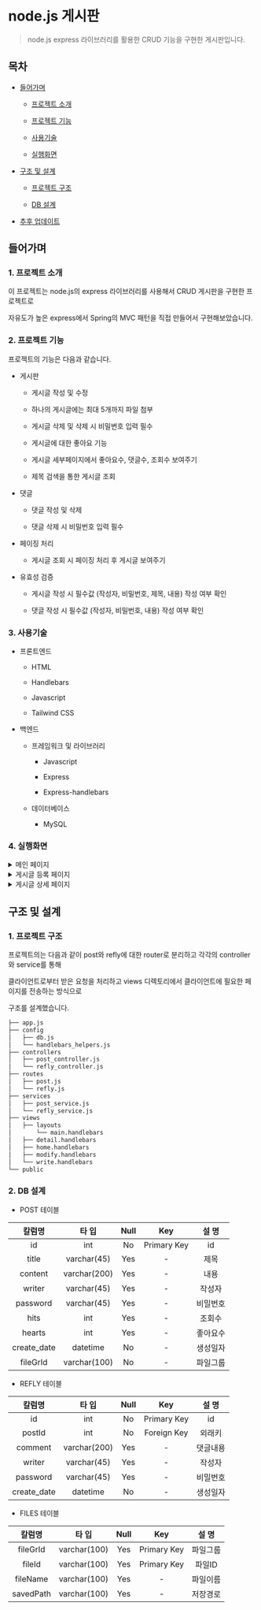 # node.js 게시판

> node.js express 라이브러리를 활용한 CRUD 기능을 구현한 게시판입니다.

## 목차

- [들어가며](#들어가며)

  - [프로젝트 소개](#1-프로젝트-소개)

  - [프로젝트 기능](#2-프로젝트-기능)

  - [사용기술](#3-사용기술)
  - [실행화면](#4-실행화면)

- [구조 및 설계](#구조-및-설계)

  - [프로젝트 구조](#1-프로젝트-구조)

  - [DB 설계](#2-db-설계)

- [추후 업데이트](#추후-업데이트)

## 들어가며

### 1. 프로젝트 소개

이 프로젝트는 node.js의 express 라이브러리를 사용해서 CRUD 게시판을 구현한 프로젝트로

자유도가 높은 express에서 Spring의 MVC 패턴을 직접 만들어서 구현해보았습니다.

### 2. 프로젝트 기능

프로젝트의 기능은 다음과 같습니다.

- 게시판

  - 게시글 작성 및 수정

  - 하나의 게시글에는 최대 5개까지 파일 첨부

  - 게시글 삭제 및 삭제 시 비밀번호 입력 필수

  - 게시글에 대한 좋아요 기능

  - 게시글 세부페이지에서 좋아요수, 댓글수, 조회수 보여주기

  - 제목 검색을 통한 게시글 조회

- 댓글

  - 댓글 작성 및 삭제

  - 댓글 삭제 시 비밀번호 입력 필수

- 페이징 처리

  - 게시글 조회 시 페이징 처리 후 게시글 보여주기

- 유효성 검증

  - 게시글 작성 시 필수값 (작성자, 비밀번호, 제목, 내용) 작성 여부 확인

  - 댓글 작성 시 필수값 (작성자, 비밀번호, 내용) 작성 여부 확인

### 3. 사용기술

- 프론트엔드

  - HTML

  - Handlebars

  - Javascript

  - Tailwind CSS

- 백엔드

  - 프레임워크 및 라이브러리

    - Javascript

    - Express

    - Express-handlebars

  - 데이터베이스

    - MySQL

### 4. 실행화면

<details>
<summary>메인 페이지</summary>

![image](https://github.com/jeehwan-lee/springboot-crud-board/assets/26796099/98b6351b-80aa-4559-99c7-36a854776977)

</details>

<details>
<summary>게시글 등록 페이지</summary>

![image](https://github.com/jeehwan-lee/node_crud_1/assets/26796099/447e5b27-6559-40f1-afa7-0dfc7399fa5b)

</details>

<details>
<summary>게시글 상세 페이지</summary>

![image](https://github.com/jeehwan-lee/springboot-crud-board/assets/26796099/4c5b4a10-bc68-4494-be34-e061d132f191)

</details>

## 구조 및 설계

### 1. 프로젝트 구조

프로젝트의는 다음과 같이 post와 refly에 대한 router로 분리하고 각각의 controller와 service를 통해

클라이언트로부터 받은 요청을 처리하고 views 디렉토리에서 클라이언트에 필요한 페이지를 전송하는 방식으로

구조를 설계했습니다.

```bash
├── app.js
├── config
│   ├── db.js
│   └── handlebars_helpers.js
├── controllers
│   ├── post_controller.js
│   └── refly_controller.js
├── routes
│   ├── post.js
│   └── refly.js
├── services
│   ├── post_service.js
│   └── refly_service.js
├── views
│   ├── layouts
│       └── main.handlebars
│   ├── detail.handlebars
│   ├── home.handlebars
│   ├── modify.handlebars
│   └── write.handlebars
└── public
```

### 2. DB 설계

- POST 테이블

|   칼럼명    |    타 입     | Null |     Key     |  설 명   |
| :---------: | :----------: | :--: | :---------: | :------: |
|     id      |     int      |  No  | Primary Key |    id    |
|    title    | varchar(45)  | Yes  |      -      |   제목   |
|   content   | varchar(200) | Yes  |      -      |   내용   |
|   writer    | varchar(45)  | Yes  |      -      |  작성자  |
|  password   | varchar(45)  | Yes  |      -      | 비밀번호 |
|    hits     |     int      | Yes  |      -      |  조회수  |
|   hearts    |     int      | Yes  |      -      | 좋아요수 |
| create_date |   datetime   |  No  |      -      | 생성일자 |
|  fileGrId   | varchar(100) |  No  |      -      | 파일그룹 |

- REFLY 테이블

|   칼럼명    |    타 입     | Null |     Key     |  설 명   |
| :---------: | :----------: | :--: | :---------: | :------: |
|     id      |     int      |  No  | Primary Key |    id    |
|   postId    |     int      |  No  | Foreign Key |  외래키  |
|   comment   | varchar(200) | Yes  |      -      | 댓글내용 |
|   writer    | varchar(45)  | Yes  |      -      |  작성자  |
|  password   | varchar(45)  | Yes  |      -      | 비밀번호 |
| create_date |   datetime   |  No  |      -      | 생성일자 |


- FILES 테이블

|   칼럼명    |    타 입     | Null |     Key     |  설 명   |
| :---------: | :----------: | :--: | :---------: | :------: |
|  fileGrId   | varchar(100) | Yes  | Primary Key | 파일그룹 |
|   fileId    | varchar(100) | Yes  | Primary Key |  파일ID  |
|   fileName  | varchar(100) | Yes  |      -      | 파일이름 |
|  savedPath  | varchar(100) | Yes  |      -      | 저장경로 |
